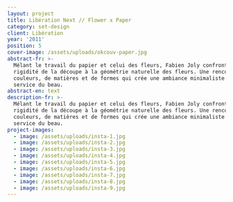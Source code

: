 ```yaml
---
layout: project
title: Libération Next // Flower x Paper
category: set-design
client: Libération
year: '2011'
position: 5
cover-image: /assets/uploads/okcouv-paper.jpg
abstract-fr: >-
  Mélant le travail du papier et celui des fleurs, Fabien Joly confronte ici la
  rigidité de la découpe à la géométrie naturelle des fleurs. Une rencontre de
  couleurs, de matières et de formes qui crée une ambiance minimaliste au
  service du beau.
abstract-en: text
description-fr: >-
  Mélant le travail du papier et celui des fleurs, Fabien Joly confronte ici la
  rigidité de la découpe à la géométrie naturelle des fleurs. Une rencontre de
  couleurs, de matières et de formes qui crée une ambiance minimaliste au
  service du beau.
project-images:
  - image: /assets/uploads/insta-1.jpg
  - image: /assets/uploads/insta-2.jpg
  - image: /assets/uploads/insta-3.jpg
  - image: /assets/uploads/insta-4.jpg
  - image: /assets/uploads/insta-5.jpg
  - image: /assets/uploads/insta-6.jpg
  - image: /assets/uploads/insta-7.jpg
  - image: /assets/uploads/insta-8.jpg
  - image: /assets/uploads/insta-9.jpg
---
```


